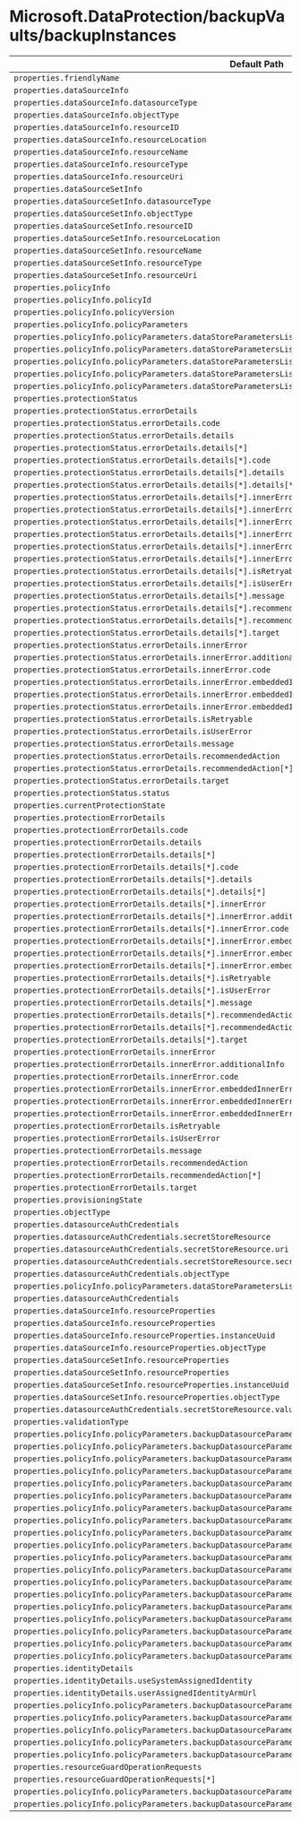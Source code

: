 # Microsoft.DataProtection/backupVaults/backupInstances

| Default Path | Alias |
|---|---|
| `properties.friendlyName` | `Microsoft.DataProtection/backupVaults/backupInstances/friendlyName` |
| `properties.dataSourceInfo` | `Microsoft.DataProtection/backupVaults/backupInstances/dataSourceInfo` |
| `properties.dataSourceInfo.datasourceType` | `Microsoft.DataProtection/backupVaults/backupInstances/dataSourceInfo.datasourceType` |
| `properties.dataSourceInfo.objectType` | `Microsoft.DataProtection/backupVaults/backupInstances/dataSourceInfo.objectType` |
| `properties.dataSourceInfo.resourceID` | `Microsoft.DataProtection/backupVaults/backupInstances/dataSourceInfo.resourceID` |
| `properties.dataSourceInfo.resourceLocation` | `Microsoft.DataProtection/backupVaults/backupInstances/dataSourceInfo.resourceLocation` |
| `properties.dataSourceInfo.resourceName` | `Microsoft.DataProtection/backupVaults/backupInstances/dataSourceInfo.resourceName` |
| `properties.dataSourceInfo.resourceType` | `Microsoft.DataProtection/backupVaults/backupInstances/dataSourceInfo.resourceType` |
| `properties.dataSourceInfo.resourceUri` | `Microsoft.DataProtection/backupVaults/backupInstances/dataSourceInfo.resourceUri` |
| `properties.dataSourceSetInfo` | `Microsoft.DataProtection/backupVaults/backupInstances/dataSourceSetInfo` |
| `properties.dataSourceSetInfo.datasourceType` | `Microsoft.DataProtection/backupVaults/backupInstances/dataSourceSetInfo.datasourceType` |
| `properties.dataSourceSetInfo.objectType` | `Microsoft.DataProtection/backupVaults/backupInstances/dataSourceSetInfo.objectType` |
| `properties.dataSourceSetInfo.resourceID` | `Microsoft.DataProtection/backupVaults/backupInstances/dataSourceSetInfo.resourceID` |
| `properties.dataSourceSetInfo.resourceLocation` | `Microsoft.DataProtection/backupVaults/backupInstances/dataSourceSetInfo.resourceLocation` |
| `properties.dataSourceSetInfo.resourceName` | `Microsoft.DataProtection/backupVaults/backupInstances/dataSourceSetInfo.resourceName` |
| `properties.dataSourceSetInfo.resourceType` | `Microsoft.DataProtection/backupVaults/backupInstances/dataSourceSetInfo.resourceType` |
| `properties.dataSourceSetInfo.resourceUri` | `Microsoft.DataProtection/backupVaults/backupInstances/dataSourceSetInfo.resourceUri` |
| `properties.policyInfo` | `Microsoft.DataProtection/backupVaults/backupInstances/policyInfo` |
| `properties.policyInfo.policyId` | `Microsoft.DataProtection/backupVaults/backupInstances/policyInfo.policyId` |
| `properties.policyInfo.policyVersion` | `Microsoft.DataProtection/backupVaults/backupInstances/policyInfo.policyVersion` |
| `properties.policyInfo.policyParameters` | `Microsoft.DataProtection/backupVaults/backupInstances/policyInfo.policyParameters` |
| `properties.policyInfo.policyParameters.dataStoreParametersList` | `Microsoft.DataProtection/backupVaults/backupInstances/policyInfo.policyParameters.dataStoreParametersList` |
| `properties.policyInfo.policyParameters.dataStoreParametersList[*]` | `Microsoft.DataProtection/backupVaults/backupInstances/policyInfo.policyParameters.dataStoreParametersList[*]` |
| `properties.policyInfo.policyParameters.dataStoreParametersList[*].resourceGroupId` | `Microsoft.DataProtection/backupVaults/backupInstances/policyInfo.policyParameters.dataStoreParametersList[*].AzureOperationalStoreParameters.resourceGroupId` |
| `properties.policyInfo.policyParameters.dataStoreParametersList[*].objectType` | `Microsoft.DataProtection/backupVaults/backupInstances/policyInfo.policyParameters.dataStoreParametersList[*].objectType` |
| `properties.policyInfo.policyParameters.dataStoreParametersList[*].dataStoreType` | `Microsoft.DataProtection/backupVaults/backupInstances/policyInfo.policyParameters.dataStoreParametersList[*].dataStoreType` |
| `properties.protectionStatus` | `Microsoft.DataProtection/backupVaults/backupInstances/protectionStatus` |
| `properties.protectionStatus.errorDetails` | `Microsoft.DataProtection/backupVaults/backupInstances/protectionStatus.errorDetails` |
| `properties.protectionStatus.errorDetails.code` | `Microsoft.DataProtection/backupVaults/backupInstances/protectionStatus.errorDetails.code` |
| `properties.protectionStatus.errorDetails.details` | `Microsoft.DataProtection/backupVaults/backupInstances/protectionStatus.errorDetails.details` |
| `properties.protectionStatus.errorDetails.details[*]` | `Microsoft.DataProtection/backupVaults/backupInstances/protectionStatus.errorDetails.details[*]` |
| `properties.protectionStatus.errorDetails.details[*].code` | `Microsoft.DataProtection/backupVaults/backupInstances/protectionStatus.errorDetails.details[*].code` |
| `properties.protectionStatus.errorDetails.details[*].details` | `Microsoft.DataProtection/backupVaults/backupInstances/protectionStatus.errorDetails.details[*].details` |
| `properties.protectionStatus.errorDetails.details[*].details[*]` | `Microsoft.DataProtection/backupVaults/backupInstances/protectionStatus.errorDetails.details[*].details[*]` |
| `properties.protectionStatus.errorDetails.details[*].innerError` | `Microsoft.DataProtection/backupVaults/backupInstances/protectionStatus.errorDetails.details[*].innerError` |
| `properties.protectionStatus.errorDetails.details[*].innerError.additionalInfo` | `Microsoft.DataProtection/backupVaults/backupInstances/protectionStatus.errorDetails.details[*].innerError.additionalInfo` |
| `properties.protectionStatus.errorDetails.details[*].innerError.code` | `Microsoft.DataProtection/backupVaults/backupInstances/protectionStatus.errorDetails.details[*].innerError.code` |
| `properties.protectionStatus.errorDetails.details[*].innerError.embeddedInnerError` | `Microsoft.DataProtection/backupVaults/backupInstances/protectionStatus.errorDetails.details[*].innerError.embeddedInnerError` |
| `properties.protectionStatus.errorDetails.details[*].innerError.embeddedInnerError.additionalInfo` | `Microsoft.DataProtection/backupVaults/backupInstances/protectionStatus.errorDetails.details[*].innerError.embeddedInnerError.additionalInfo` |
| `properties.protectionStatus.errorDetails.details[*].innerError.embeddedInnerError.code` | `Microsoft.DataProtection/backupVaults/backupInstances/protectionStatus.errorDetails.details[*].innerError.embeddedInnerError.code` |
| `properties.protectionStatus.errorDetails.details[*].isRetryable` | `Microsoft.DataProtection/backupVaults/backupInstances/protectionStatus.errorDetails.details[*].isRetryable` |
| `properties.protectionStatus.errorDetails.details[*].isUserError` | `Microsoft.DataProtection/backupVaults/backupInstances/protectionStatus.errorDetails.details[*].isUserError` |
| `properties.protectionStatus.errorDetails.details[*].message` | `Microsoft.DataProtection/backupVaults/backupInstances/protectionStatus.errorDetails.details[*].message` |
| `properties.protectionStatus.errorDetails.details[*].recommendedAction` | `Microsoft.DataProtection/backupVaults/backupInstances/protectionStatus.errorDetails.details[*].recommendedAction` |
| `properties.protectionStatus.errorDetails.details[*].recommendedAction[*]` | `Microsoft.DataProtection/backupVaults/backupInstances/protectionStatus.errorDetails.details[*].recommendedAction[*]` |
| `properties.protectionStatus.errorDetails.details[*].target` | `Microsoft.DataProtection/backupVaults/backupInstances/protectionStatus.errorDetails.details[*].target` |
| `properties.protectionStatus.errorDetails.innerError` | `Microsoft.DataProtection/backupVaults/backupInstances/protectionStatus.errorDetails.innerError` |
| `properties.protectionStatus.errorDetails.innerError.additionalInfo` | `Microsoft.DataProtection/backupVaults/backupInstances/protectionStatus.errorDetails.innerError.additionalInfo` |
| `properties.protectionStatus.errorDetails.innerError.code` | `Microsoft.DataProtection/backupVaults/backupInstances/protectionStatus.errorDetails.innerError.code` |
| `properties.protectionStatus.errorDetails.innerError.embeddedInnerError` | `Microsoft.DataProtection/backupVaults/backupInstances/protectionStatus.errorDetails.innerError.embeddedInnerError` |
| `properties.protectionStatus.errorDetails.innerError.embeddedInnerError.additionalInfo` | `Microsoft.DataProtection/backupVaults/backupInstances/protectionStatus.errorDetails.innerError.embeddedInnerError.additionalInfo` |
| `properties.protectionStatus.errorDetails.innerError.embeddedInnerError.code` | `Microsoft.DataProtection/backupVaults/backupInstances/protectionStatus.errorDetails.innerError.embeddedInnerError.code` |
| `properties.protectionStatus.errorDetails.isRetryable` | `Microsoft.DataProtection/backupVaults/backupInstances/protectionStatus.errorDetails.isRetryable` |
| `properties.protectionStatus.errorDetails.isUserError` | `Microsoft.DataProtection/backupVaults/backupInstances/protectionStatus.errorDetails.isUserError` |
| `properties.protectionStatus.errorDetails.message` | `Microsoft.DataProtection/backupVaults/backupInstances/protectionStatus.errorDetails.message` |
| `properties.protectionStatus.errorDetails.recommendedAction` | `Microsoft.DataProtection/backupVaults/backupInstances/protectionStatus.errorDetails.recommendedAction` |
| `properties.protectionStatus.errorDetails.recommendedAction[*]` | `Microsoft.DataProtection/backupVaults/backupInstances/protectionStatus.errorDetails.recommendedAction[*]` |
| `properties.protectionStatus.errorDetails.target` | `Microsoft.DataProtection/backupVaults/backupInstances/protectionStatus.errorDetails.target` |
| `properties.protectionStatus.status` | `Microsoft.DataProtection/backupVaults/backupInstances/protectionStatus.status` |
| `properties.currentProtectionState` | `Microsoft.DataProtection/backupVaults/backupInstances/currentProtectionState` |
| `properties.protectionErrorDetails` | `Microsoft.DataProtection/backupVaults/backupInstances/protectionErrorDetails` |
| `properties.protectionErrorDetails.code` | `Microsoft.DataProtection/backupVaults/backupInstances/protectionErrorDetails.code` |
| `properties.protectionErrorDetails.details` | `Microsoft.DataProtection/backupVaults/backupInstances/protectionErrorDetails.details` |
| `properties.protectionErrorDetails.details[*]` | `Microsoft.DataProtection/backupVaults/backupInstances/protectionErrorDetails.details[*]` |
| `properties.protectionErrorDetails.details[*].code` | `Microsoft.DataProtection/backupVaults/backupInstances/protectionErrorDetails.details[*].code` |
| `properties.protectionErrorDetails.details[*].details` | `Microsoft.DataProtection/backupVaults/backupInstances/protectionErrorDetails.details[*].details` |
| `properties.protectionErrorDetails.details[*].details[*]` | `Microsoft.DataProtection/backupVaults/backupInstances/protectionErrorDetails.details[*].details[*]` |
| `properties.protectionErrorDetails.details[*].innerError` | `Microsoft.DataProtection/backupVaults/backupInstances/protectionErrorDetails.details[*].innerError` |
| `properties.protectionErrorDetails.details[*].innerError.additionalInfo` | `Microsoft.DataProtection/backupVaults/backupInstances/protectionErrorDetails.details[*].innerError.additionalInfo` |
| `properties.protectionErrorDetails.details[*].innerError.code` | `Microsoft.DataProtection/backupVaults/backupInstances/protectionErrorDetails.details[*].innerError.code` |
| `properties.protectionErrorDetails.details[*].innerError.embeddedInnerError` | `Microsoft.DataProtection/backupVaults/backupInstances/protectionErrorDetails.details[*].innerError.embeddedInnerError` |
| `properties.protectionErrorDetails.details[*].innerError.embeddedInnerError.additionalInfo` | `Microsoft.DataProtection/backupVaults/backupInstances/protectionErrorDetails.details[*].innerError.embeddedInnerError.additionalInfo` |
| `properties.protectionErrorDetails.details[*].innerError.embeddedInnerError.code` | `Microsoft.DataProtection/backupVaults/backupInstances/protectionErrorDetails.details[*].innerError.embeddedInnerError.code` |
| `properties.protectionErrorDetails.details[*].isRetryable` | `Microsoft.DataProtection/backupVaults/backupInstances/protectionErrorDetails.details[*].isRetryable` |
| `properties.protectionErrorDetails.details[*].isUserError` | `Microsoft.DataProtection/backupVaults/backupInstances/protectionErrorDetails.details[*].isUserError` |
| `properties.protectionErrorDetails.details[*].message` | `Microsoft.DataProtection/backupVaults/backupInstances/protectionErrorDetails.details[*].message` |
| `properties.protectionErrorDetails.details[*].recommendedAction` | `Microsoft.DataProtection/backupVaults/backupInstances/protectionErrorDetails.details[*].recommendedAction` |
| `properties.protectionErrorDetails.details[*].recommendedAction[*]` | `Microsoft.DataProtection/backupVaults/backupInstances/protectionErrorDetails.details[*].recommendedAction[*]` |
| `properties.protectionErrorDetails.details[*].target` | `Microsoft.DataProtection/backupVaults/backupInstances/protectionErrorDetails.details[*].target` |
| `properties.protectionErrorDetails.innerError` | `Microsoft.DataProtection/backupVaults/backupInstances/protectionErrorDetails.innerError` |
| `properties.protectionErrorDetails.innerError.additionalInfo` | `Microsoft.DataProtection/backupVaults/backupInstances/protectionErrorDetails.innerError.additionalInfo` |
| `properties.protectionErrorDetails.innerError.code` | `Microsoft.DataProtection/backupVaults/backupInstances/protectionErrorDetails.innerError.code` |
| `properties.protectionErrorDetails.innerError.embeddedInnerError` | `Microsoft.DataProtection/backupVaults/backupInstances/protectionErrorDetails.innerError.embeddedInnerError` |
| `properties.protectionErrorDetails.innerError.embeddedInnerError.additionalInfo` | `Microsoft.DataProtection/backupVaults/backupInstances/protectionErrorDetails.innerError.embeddedInnerError.additionalInfo` |
| `properties.protectionErrorDetails.innerError.embeddedInnerError.code` | `Microsoft.DataProtection/backupVaults/backupInstances/protectionErrorDetails.innerError.embeddedInnerError.code` |
| `properties.protectionErrorDetails.isRetryable` | `Microsoft.DataProtection/backupVaults/backupInstances/protectionErrorDetails.isRetryable` |
| `properties.protectionErrorDetails.isUserError` | `Microsoft.DataProtection/backupVaults/backupInstances/protectionErrorDetails.isUserError` |
| `properties.protectionErrorDetails.message` | `Microsoft.DataProtection/backupVaults/backupInstances/protectionErrorDetails.message` |
| `properties.protectionErrorDetails.recommendedAction` | `Microsoft.DataProtection/backupVaults/backupInstances/protectionErrorDetails.recommendedAction` |
| `properties.protectionErrorDetails.recommendedAction[*]` | `Microsoft.DataProtection/backupVaults/backupInstances/protectionErrorDetails.recommendedAction[*]` |
| `properties.protectionErrorDetails.target` | `Microsoft.DataProtection/backupVaults/backupInstances/protectionErrorDetails.target` |
| `properties.provisioningState` | `Microsoft.DataProtection/backupVaults/backupInstances/provisioningState` |
| `properties.objectType` | `Microsoft.DataProtection/backupVaults/backupInstances/objectType` |
| `properties.datasourceAuthCredentials` | `Microsoft.DataProtection/backupVaults/backupInstances/datasourceAuthCredentials.SecretStoreBasedAuthCredentials` |
| `properties.datasourceAuthCredentials.secretStoreResource` | `Microsoft.DataProtection/backupVaults/backupInstances/datasourceAuthCredentials.SecretStoreBasedAuthCredentials.secretStoreResource` |
| `properties.datasourceAuthCredentials.secretStoreResource.uri` | `Microsoft.DataProtection/backupVaults/backupInstances/datasourceAuthCredentials.SecretStoreBasedAuthCredentials.secretStoreResource.uri` |
| `properties.datasourceAuthCredentials.secretStoreResource.secretStoreType` | `Microsoft.DataProtection/backupVaults/backupInstances/datasourceAuthCredentials.SecretStoreBasedAuthCredentials.secretStoreResource.secretStoreType` |
| `properties.datasourceAuthCredentials.objectType` | `Microsoft.DataProtection/backupVaults/backupInstances/datasourceAuthCredentials.objectType` |
| `properties.policyInfo.policyParameters.dataStoreParametersList[*]` | `Microsoft.DataProtection/backupVaults/backupInstances/policyInfo.policyParameters.dataStoreParametersList[*].AzureOperationalStoreParameters` |
| `properties.datasourceAuthCredentials` | `Microsoft.DataProtection/backupVaults/backupInstances/datasourceAuthCredentials` |
| `properties.dataSourceInfo.resourceProperties` | `Microsoft.DataProtection/backupVaults/backupInstances/dataSourceInfo.resourceProperties.VmwareVMProperties` |
| `properties.dataSourceInfo.resourceProperties` | `Microsoft.DataProtection/backupVaults/backupInstances/dataSourceInfo.resourceProperties` |
| `properties.dataSourceInfo.resourceProperties.instanceUuid` | `Microsoft.DataProtection/backupVaults/backupInstances/dataSourceInfo.resourceProperties.VmwareVMProperties.instanceUuid` |
| `properties.dataSourceInfo.resourceProperties.objectType` | `Microsoft.DataProtection/backupVaults/backupInstances/dataSourceInfo.resourceProperties.objectType` |
| `properties.dataSourceSetInfo.resourceProperties` | `Microsoft.DataProtection/backupVaults/backupInstances/dataSourceSetInfo.resourceProperties.VmwareVMProperties` |
| `properties.dataSourceSetInfo.resourceProperties` | `Microsoft.DataProtection/backupVaults/backupInstances/dataSourceSetInfo.resourceProperties` |
| `properties.dataSourceSetInfo.resourceProperties.instanceUuid` | `Microsoft.DataProtection/backupVaults/backupInstances/dataSourceSetInfo.resourceProperties.VmwareVMProperties.instanceUuid` |
| `properties.dataSourceSetInfo.resourceProperties.objectType` | `Microsoft.DataProtection/backupVaults/backupInstances/dataSourceSetInfo.resourceProperties.objectType` |
| `properties.datasourceAuthCredentials.secretStoreResource.value` | `Microsoft.DataProtection/backupVaults/backupInstances/datasourceAuthCredentials.SecretStoreBasedAuthCredentials.secretStoreResource.value` |
| `properties.validationType` | `Microsoft.DataProtection/backupVaults/backupInstances/validationType` |
| `properties.policyInfo.policyParameters.backupDatasourceParametersList` | `Microsoft.DataProtection/backupVaults/backupInstances/policyInfo.policyParameters.backupDatasourceParametersList` |
| `properties.policyInfo.policyParameters.backupDatasourceParametersList[*]` | `Microsoft.DataProtection/backupVaults/backupInstances/policyInfo.policyParameters.backupDatasourceParametersList[*]` |
| `properties.policyInfo.policyParameters.backupDatasourceParametersList[*]` | `Microsoft.DataProtection/backupVaults/backupInstances/policyInfo.policyParameters.backupDatasourceParametersList[*].KubernetesClusterBackupDatasourceParameters` |
| `properties.policyInfo.policyParameters.backupDatasourceParametersList[*].snapshotVolumes` | `Microsoft.DataProtection/backupVaults/backupInstances/policyInfo.policyParameters.backupDatasourceParametersList[*].KubernetesClusterBackupDatasourceParameters.snapshotVolumes` |
| `properties.policyInfo.policyParameters.backupDatasourceParametersList[*].includeClusterScopeResources` | `Microsoft.DataProtection/backupVaults/backupInstances/policyInfo.policyParameters.backupDatasourceParametersList[*].KubernetesClusterBackupDatasourceParameters.includeClusterScopeResources` |
| `properties.policyInfo.policyParameters.backupDatasourceParametersList[*].includedNamespaces` | `Microsoft.DataProtection/backupVaults/backupInstances/policyInfo.policyParameters.backupDatasourceParametersList[*].KubernetesClusterBackupDatasourceParameters.includedNamespaces` |
| `properties.policyInfo.policyParameters.backupDatasourceParametersList[*].includedNamespaces[*]` | `Microsoft.DataProtection/backupVaults/backupInstances/policyInfo.policyParameters.backupDatasourceParametersList[*].KubernetesClusterBackupDatasourceParameters.includedNamespaces[*]` |
| `properties.policyInfo.policyParameters.backupDatasourceParametersList[*].excludedNamespaces` | `Microsoft.DataProtection/backupVaults/backupInstances/policyInfo.policyParameters.backupDatasourceParametersList[*].KubernetesClusterBackupDatasourceParameters.excludedNamespaces` |
| `properties.policyInfo.policyParameters.backupDatasourceParametersList[*].excludedNamespaces[*]` | `Microsoft.DataProtection/backupVaults/backupInstances/policyInfo.policyParameters.backupDatasourceParametersList[*].KubernetesClusterBackupDatasourceParameters.excludedNamespaces[*]` |
| `properties.policyInfo.policyParameters.backupDatasourceParametersList[*].includedResourceTypes` | `Microsoft.DataProtection/backupVaults/backupInstances/policyInfo.policyParameters.backupDatasourceParametersList[*].KubernetesClusterBackupDatasourceParameters.includedResourceTypes` |
| `properties.policyInfo.policyParameters.backupDatasourceParametersList[*].includedResourceTypes[*]` | `Microsoft.DataProtection/backupVaults/backupInstances/policyInfo.policyParameters.backupDatasourceParametersList[*].KubernetesClusterBackupDatasourceParameters.includedResourceTypes[*]` |
| `properties.policyInfo.policyParameters.backupDatasourceParametersList[*].excludedResourceTypes` | `Microsoft.DataProtection/backupVaults/backupInstances/policyInfo.policyParameters.backupDatasourceParametersList[*].KubernetesClusterBackupDatasourceParameters.excludedResourceTypes` |
| `properties.policyInfo.policyParameters.backupDatasourceParametersList[*].excludedResourceTypes[*]` | `Microsoft.DataProtection/backupVaults/backupInstances/policyInfo.policyParameters.backupDatasourceParametersList[*].KubernetesClusterBackupDatasourceParameters.excludedResourceTypes[*]` |
| `properties.policyInfo.policyParameters.backupDatasourceParametersList[*].labelSelectors` | `Microsoft.DataProtection/backupVaults/backupInstances/policyInfo.policyParameters.backupDatasourceParametersList[*].KubernetesClusterBackupDatasourceParameters.labelSelectors` |
| `properties.policyInfo.policyParameters.backupDatasourceParametersList[*].labelSelectors[*]` | `Microsoft.DataProtection/backupVaults/backupInstances/policyInfo.policyParameters.backupDatasourceParametersList[*].KubernetesClusterBackupDatasourceParameters.labelSelectors[*]` |
| `properties.policyInfo.policyParameters.backupDatasourceParametersList[*].objectType` | `Microsoft.DataProtection/backupVaults/backupInstances/policyInfo.policyParameters.backupDatasourceParametersList[*].objectType` |
| `properties.policyInfo.policyParameters.backupDatasourceParametersList[*]` | `Microsoft.DataProtection/backupVaults/backupInstances/policyInfo.policyParameters.backupDatasourceParametersList[*].BlobBackupDatasourceParameters` |
| `properties.policyInfo.policyParameters.backupDatasourceParametersList[*].containersList` | `Microsoft.DataProtection/backupVaults/backupInstances/policyInfo.policyParameters.backupDatasourceParametersList[*].BlobBackupDatasourceParameters.containersList` |
| `properties.policyInfo.policyParameters.backupDatasourceParametersList[*].containersList[*]` | `Microsoft.DataProtection/backupVaults/backupInstances/policyInfo.policyParameters.backupDatasourceParametersList[*].BlobBackupDatasourceParameters.containersList[*]` |
| `properties.identityDetails` | `Microsoft.DataProtection/backupVaults/backupInstances/identityDetails` |
| `properties.identityDetails.useSystemAssignedIdentity` | `Microsoft.DataProtection/backupVaults/backupInstances/identityDetails.useSystemAssignedIdentity` |
| `properties.identityDetails.userAssignedIdentityArmUrl` | `Microsoft.DataProtection/backupVaults/backupInstances/identityDetails.userAssignedIdentityArmUrl` |
| `properties.policyInfo.policyParameters.backupDatasourceParametersList[*].backupHookReferences` | `Microsoft.DataProtection/backupVaults/backupInstances/policyInfo.policyParameters.backupDatasourceParametersList[*].KubernetesClusterBackupDatasourceParameters.backupHookReferences` |
| `properties.policyInfo.policyParameters.backupDatasourceParametersList[*].backupHookReferences[*]` | `Microsoft.DataProtection/backupVaults/backupInstances/policyInfo.policyParameters.backupDatasourceParametersList[*].KubernetesClusterBackupDatasourceParameters.backupHookReferences[*]` |
| `properties.policyInfo.policyParameters.backupDatasourceParametersList[*].backupHookReferences[*].name` | `Microsoft.DataProtection/backupVaults/backupInstances/policyInfo.policyParameters.backupDatasourceParametersList[*].KubernetesClusterBackupDatasourceParameters.backupHookReferences[*].name` |
| `properties.policyInfo.policyParameters.backupDatasourceParametersList[*].backupHookReferences[*].namespace` | `Microsoft.DataProtection/backupVaults/backupInstances/policyInfo.policyParameters.backupDatasourceParametersList[*].KubernetesClusterBackupDatasourceParameters.backupHookReferences[*].namespace` |
| `properties.policyInfo.policyParameters.backupDatasourceParametersList[*]` | `Microsoft.DataProtection/backupVaults/backupInstances/policyInfo.policyParameters.backupDatasourceParametersList[*].GenericBackupDatasourceParameters` |
| `properties.resourceGuardOperationRequests` | `Microsoft.DataProtection/backupVaults/backupInstances/resourceGuardOperationRequests` |
| `properties.resourceGuardOperationRequests[*]` | `Microsoft.DataProtection/backupVaults/backupInstances/resourceGuardOperationRequests[*]` |
| `properties.policyInfo.policyParameters.backupDatasourceParametersList[*].containersList` | `Microsoft.DataProtection/backupVaults/backupInstances/policyInfo.policyParameters.backupDatasourceParametersList[*].containersList` |
| `properties.policyInfo.policyParameters.backupDatasourceParametersList[*].containersList[*]` | `Microsoft.DataProtection/backupVaults/backupInstances/policyInfo.policyParameters.backupDatasourceParametersList[*].containersList[*]` |

